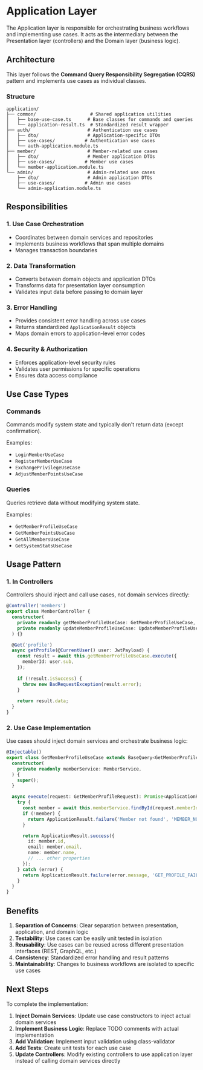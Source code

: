 # Application Layer

The Application layer is responsible for orchestrating business workflows and implementing use cases. It acts as the intermediary between the Presentation layer (controllers) and the Domain layer (business logic).

## Architecture

This layer follows the **Command Query Responsibility Segregation (CQRS)** pattern and implements use cases as individual classes.

### Structure

```
application/
├── common/                    # Shared application utilities
│   ├── base-use-case.ts      # Base classes for commands and queries
│   └── application-result.ts  # Standardized result wrapper
├── auth/                     # Authentication use cases
│   ├── dto/                  # Application-specific DTOs
│   ├── use-cases/           # Authentication use cases
│   └── auth-application.module.ts
├── member/                   # Member-related use cases
│   ├── dto/                  # Member application DTOs
│   ├── use-cases/           # Member use cases
│   └── member-application.module.ts
└── admin/                    # Admin-related use cases
    ├── dto/                  # Admin application DTOs
    ├── use-cases/           # Admin use cases
    └── admin-application.module.ts
```

## Responsibilities

### 1. Use Case Orchestration
- Coordinates between domain services and repositories
- Implements business workflows that span multiple domains
- Manages transaction boundaries

### 2. Data Transformation
- Converts between domain objects and application DTOs
- Transforms data for presentation layer consumption
- Validates input data before passing to domain layer

### 3. Error Handling
- Provides consistent error handling across use cases
- Returns standardized `ApplicationResult` objects
- Maps domain errors to application-level error codes

### 4. Security & Authorization
- Enforces application-level security rules
- Validates user permissions for specific operations
- Ensures data access compliance

## Use Case Types

### Commands
Commands modify system state and typically don't return data (except confirmation).

Examples:
- `LoginMemberUseCase`
- `RegisterMemberUseCase`
- `ExchangePrivilegeUseCase`
- `AdjustMemberPointsUseCase`

### Queries
Queries retrieve data without modifying system state.

Examples:
- `GetMemberProfileUseCase`
- `GetMemberPointsUseCase`
- `GetAllMembersUseCase`
- `GetSystemStatsUseCase`

## Usage Pattern

### 1. In Controllers
Controllers should inject and call use cases, not domain services directly:

```typescript
@Controller('members')
export class MemberController {
  constructor(
    private readonly getMemberProfileUseCase: GetMemberProfileUseCase,
    private readonly updateMemberProfileUseCase: UpdateMemberProfileUseCase,
  ) {}

  @Get('profile')
  async getProfile(@CurrentUser() user: JwtPayload) {
    const result = await this.getMemberProfileUseCase.execute({
      memberId: user.sub,
    });
    
    if (!result.isSuccess) {
      throw new BadRequestException(result.error);
    }
    
    return result.data;
  }
}
```

### 2. Use Case Implementation
Use cases should inject domain services and orchestrate business logic:

```typescript
@Injectable()
export class GetMemberProfileUseCase extends BaseQuery<GetMemberProfileRequest, ApplicationResult<MemberProfileResponse>> {
  constructor(
    private readonly memberService: MemberService,
  ) {
    super();
  }

  async execute(request: GetMemberProfileRequest): Promise<ApplicationResult<MemberProfileResponse>> {
    try {
      const member = await this.memberService.findById(request.memberId);
      if (!member) {
        return ApplicationResult.failure('Member not found', 'MEMBER_NOT_FOUND');
      }

      return ApplicationResult.success({
        id: member.id,
        email: member.email,
        name: member.name,
        // ... other properties
      });
    } catch (error) {
      return ApplicationResult.failure(error.message, 'GET_PROFILE_FAILED');
    }
  }
}
```

## Benefits

1. **Separation of Concerns**: Clear separation between presentation, application, and domain logic
2. **Testability**: Use cases can be easily unit tested in isolation
3. **Reusability**: Use cases can be reused across different presentation interfaces (REST, GraphQL, etc.)
4. **Consistency**: Standardized error handling and result patterns
5. **Maintainability**: Changes to business workflows are isolated to specific use cases

## Next Steps

To complete the implementation:

1. **Inject Domain Services**: Update use case constructors to inject actual domain services
2. **Implement Business Logic**: Replace TODO comments with actual implementation
3. **Add Validation**: Implement input validation using class-validator
4. **Add Tests**: Create unit tests for each use case
5. **Update Controllers**: Modify existing controllers to use application layer instead of calling domain services directly